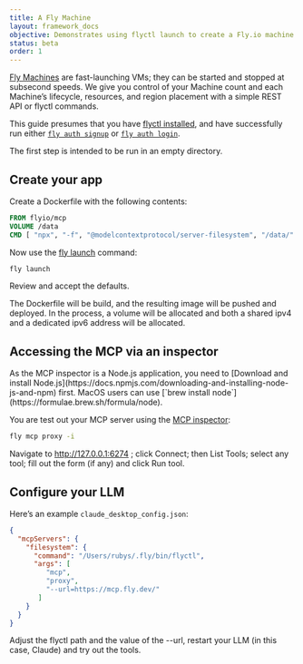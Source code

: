 ```yaml
---
title: A Fly Machine
layout: framework_docs
objective: Demonstrates using flyctl launch to create a Fly.io machine that runs an MCP server remotely.
status: beta
order: 1
---
```


[Fly Machines](https://fly.io/docs/machines/) are fast-launching VMs; they can be started and stopped at subsecond speeds. We give you control of your Machine count and each Machine’s lifecycle, resources, and region placement with a simple REST API or flyctl commands.

This guide presumes that you have [flyctl installed](https://fly.io/docs/flyctl/install/), and have successfully run either
[`fly auth signup`](https://fly.io/docs/flyctl/auth-signup/) or [`fly auth login`](https://fly.io/docs/flyctl/auth-login/).

The first step is intended to be run in an empty directory.

## Create your app

Create a Dockerfile with the following contents:

```dockerfile
FROM flyio/mcp
VOLUME /data
CMD [ "npx", "-f", "@modelcontextprotocol/server-filesystem", "/data/" ]
```

Now use the [fly launch](https://fly.io/docs/flyctl/launch/) command:

```sh
fly launch
```

Review and accept the defaults.

The Dockerfile will be build, and the resulting image will be pushed and deployed.  In the process, a volume will be allocated and both a shared ipv4 and a dedicated ipv6 address will be allocated.

## Accessing the MCP via an inspector

<div class="important">
  As the MCP inspector is a Node.js application, you need to [Download and install Node.js](https://docs.npmjs.com/downloading-and-installing-node-js-and-npm) first. MacOS users can use [`brew install node`](https://formulae.brew.sh/formula/node).
</div>

You are test out your MCP server using the [MCP inspector](https://modelcontextprotocol.io/docs/tools/inspector):

```sh
fly mcp proxy -i
```

Navigate to http://127.0.0.1:6274 ; click Connect; then List Tools; select any tool; fill out the form (if any) and click Run tool.

## Configure your LLM

Here’s an example `claude_desktop_config.json`:

```json
{
  "mcpServers": {
    "filesystem": {
      "command": "/Users/rubys/.fly/bin/flyctl",
      "args": [
         "mcp",
         "proxy",
         "--url=https://mcp.fly.dev/"
       ]
    }
  }
}
```

Adjust the flyctl path and the value of the --url, restart your LLM (in this case, Claude) and try out the tools.
